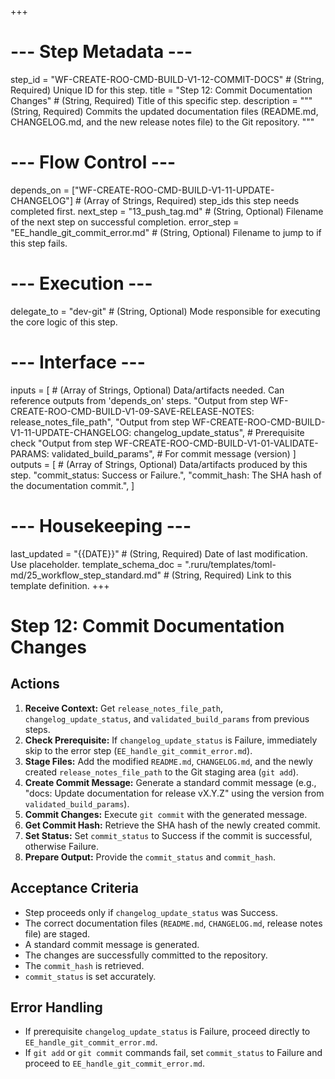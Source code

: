 +++
# --- Step Metadata ---
step_id = "WF-CREATE-ROO-CMD-BUILD-V1-12-COMMIT-DOCS" # (String, Required) Unique ID for this step.
title = "Step 12: Commit Documentation Changes" # (String, Required) Title of this specific step.
description = """
(String, Required) Commits the updated documentation files (README.md, CHANGELOG.md,
and the new release notes file) to the Git repository.
"""

# --- Flow Control ---
depends_on = ["WF-CREATE-ROO-CMD-BUILD-V1-11-UPDATE-CHANGELOG"] # (Array of Strings, Required) step_ids this step needs completed first.
next_step = "13_push_tag.md" # (String, Optional) Filename of the next step on successful completion.
error_step = "EE_handle_git_commit_error.md" # (String, Optional) Filename to jump to if this step fails.

# --- Execution ---
delegate_to = "dev-git" # (String, Optional) Mode responsible for executing the core logic of this step.

# --- Interface ---
inputs = [ # (Array of Strings, Optional) Data/artifacts needed. Can reference outputs from 'depends_on' steps.
    "Output from step WF-CREATE-ROO-CMD-BUILD-V1-09-SAVE-RELEASE-NOTES: release_notes_file_path",
    "Output from step WF-CREATE-ROO-CMD-BUILD-V1-11-UPDATE-CHANGELOG: changelog_update_status", # Prerequisite check
    "Output from step WF-CREATE-ROO-CMD-BUILD-V1-01-VALIDATE-PARAMS: validated_build_params", # For commit message (version)
]
outputs = [ # (Array of Strings, Optional) Data/artifacts produced by this step.
    "commit_status: Success or Failure.",
    "commit_hash: The SHA hash of the documentation commit.",
]

# --- Housekeeping ---
last_updated = "{{DATE}}" # (String, Required) Date of last modification. Use placeholder.
template_schema_doc = ".ruru/templates/toml-md/25_workflow_step_standard.md" # (String, Required) Link to this template definition.
+++

# Step 12: Commit Documentation Changes

## Actions

1.  **Receive Context:** Get `release_notes_file_path`, `changelog_update_status`, and `validated_build_params` from previous steps.
2.  **Check Prerequisite:** If `changelog_update_status` is Failure, immediately skip to the error step (`EE_handle_git_commit_error.md`).
3.  **Stage Files:** Add the modified `README.md`, `CHANGELOG.md`, and the newly created `release_notes_file_path` to the Git staging area (`git add`).
4.  **Create Commit Message:** Generate a standard commit message (e.g., "docs: Update documentation for release vX.Y.Z" using the version from `validated_build_params`).
5.  **Commit Changes:** Execute `git commit` with the generated message.
6.  **Get Commit Hash:** Retrieve the SHA hash of the newly created commit.
7.  **Set Status:** Set `commit_status` to Success if the commit is successful, otherwise Failure.
8.  **Prepare Output:** Provide the `commit_status` and `commit_hash`.

## Acceptance Criteria

*   Step proceeds only if `changelog_update_status` was Success.
*   The correct documentation files (`README.md`, `CHANGELOG.md`, release notes file) are staged.
*   A standard commit message is generated.
*   The changes are successfully committed to the repository.
*   The `commit_hash` is retrieved.
*   `commit_status` is set accurately.

## Error Handling

*   If prerequisite `changelog_update_status` is Failure, proceed directly to `EE_handle_git_commit_error.md`.
*   If `git add` or `git commit` commands fail, set `commit_status` to Failure and proceed to `EE_handle_git_commit_error.md`.